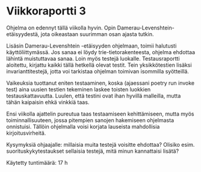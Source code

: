 # Viikkoraportti 3

Ohjelma on edennyt tällä viikolla hyvin. Opin Damerau-Levenshtein-etäisyydestä, jota oikeastaan suurimman osan ajasta tutkin.

Lisäsin Damerau-Levenshtein -etäisyyden ohjelmaan, toimii halutusti käyttöliittymässä. Jos sanaa ei löydy trie-tietorakenteesta, ohjelma ehdottaa lähintä muistuttavaa sanaa. Loin myös testejä luokalle. Testausraportti aloitettu, kirjattu kaikki tällä hetkellä olevat testit. Tein yksikkötestien lisäksi invarianttitestejä, jotta voi tarkistaa ohjelman toimivan isommilla syötteillä.

Vaikeuksia tuottanut eniten testaaminen, koska (ajaessani poetry run invoke test) aina uusien testien tekeminen laskee toisten luokkien testauskattavuutta. Luulen, että testini ovat ihan hyvillä malleilla, mutta tähän kaipaisin ehkä vinkkiä taas.

Ensi viikolla ajattelin pureutua taas testaamiseen kehittämiseen, mutta myös toiminnallisuuteen, jossa pitempien sanojen hakemiseen ohjelmasta onnistuisi. Tällöin ohjelmalla voisi korjata lauseista mahdollisia kirjoitusvirheitä.

Kysymyksiä ohjaajalle: millaisia muita testejä voisitte ehdottaa? Olisiko esim. suorituskykytestaukset sellaisia testejä, mitä minun kannattaisi lisätä?

Käytetty tuntimäärä: 17 h
